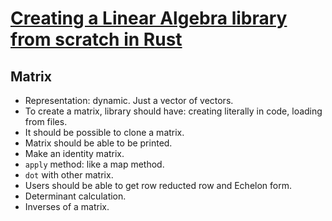 # [Creating a Linear Algebra library from scratch in Rust](https://www.youtube.com/watch?v=TTumOVDSSzk&list=PLeb33PCuqDde8NiI_am5g7b2WWnyggE5t&index=21)

## Matrix

- Representation: dynamic. Just a vector of vectors.
- To create a matrix, library should have: creating literally in code, loading from files.
- It should be possible to clone a matrix.
- Matrix should be able to be printed.
- Make an identity matrix.
- `apply` method: like a map method.
- `dot` with other matrix.
- Users should be able to get row reducted row and Echelon form.
- Determinant calculation.
- Inverses of a matrix.
